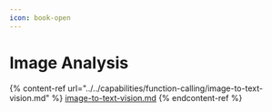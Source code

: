 ```yaml
---
icon: book-open
---
```


# Image Analysis

{% content-ref url="../../capabilities/function-calling/image-to-text-vision.md" %}
[image-to-text-vision.md](../../capabilities/function-calling/image-to-text-vision.md)
{% endcontent-ref %}
